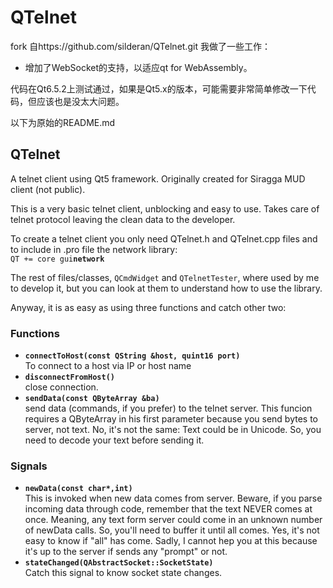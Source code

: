 # QTelnet

fork 自https://github.com/silderan/QTelnet.git 我做了一些工作：

- 增加了WebSocket的支持，以适应qt for WebAssembly。

代码在Qt6.5.2上测试通过，如果是Qt5.x的版本，可能需要非常简单修改一下代码，但应该也是没太大问题。

以下为原始的README.md

## QTelnet

A telnet client using Qt5 framework. Originally created for Siragga MUD client (not public).

This is a very basic telnet client, unblocking and easy to use.
Takes care of telnet protocol leaving the clean data to the developer.

To create a telnet client you only need QTelnet.h and QTelnet.cpp files and to
include in .pro file the network library:  
`QT += core gui`__`network`__

The rest of files/classes, `QCmdWidget` and `QTelnetTester`, where used by me to develop
it, but you can look at them to understand how to use the library.

Anyway, it is as easy as using three functions and catch other two:

### Functions
  * __`connectToHost(const QString &host, quint16 port)`__  
    To connect to a host via IP or host name
  * __`disconnectFromHost()`__  
    close connection.
  * __`sendData(const QByteArray &ba)`__  
    send data (commands, if you prefer) to the telnet server.
    This funcion requires a QByteArray in his first parameter because you send
    bytes to server, not text. No, it's not the same: Text could be in Unicode.
    So, you need to decode your text before sending it.

### Signals
  * __`newData(const char*,int)`__  
    This is invoked when new data comes from server.
    Beware, if you parse incoming data through code, remember that
    the text NEVER comes at once. Meaning, any text form server could
    come in an unknown number of newData calls. So, you'll need to buffer
    it until all comes. Yes, it's not easy to know if "all" has come.
    Sadly, I cannot hep you at this because it's up to the server if
    sends any "prompt" or not.
  * __`stateChanged(QAbstractSocket::SocketState)`__  
    Catch this signal to know socket state changes.
